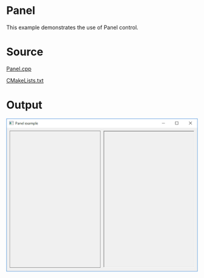 # Panel

This example demonstrates the use of Panel control.

# Source

[Panel.cpp](./Panel.cpp)

[CMakeLists.txt](./CMakeLists.txt)

# Output

![GitHub Logo](../../docs/Pictures/Panel.png)
